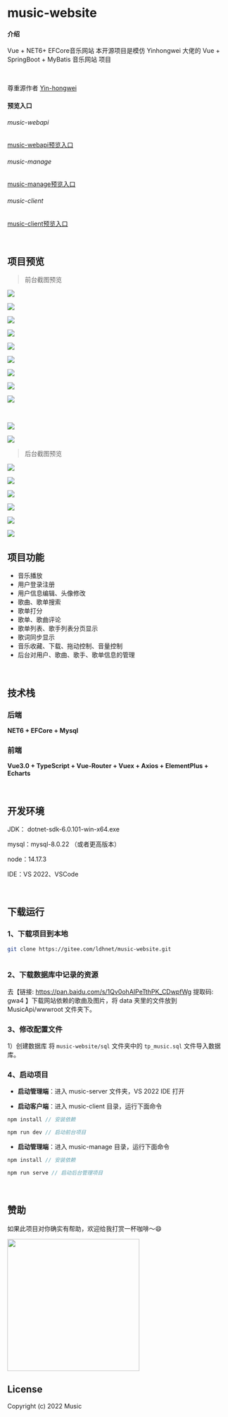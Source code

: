 # music-website

#### 介绍
Vue + NET6+ EFCore音乐网站  本开源项目是模仿 Yinhongwei 大佬的 Vue + SpringBoot + MyBatis 音乐网站 项目
 
<br/>

尊重源作者  [Yin-hongwei](https://gitee.com/Yin-hongwei/)

#### 预览入口

###### music-webapi 
[music-webapi预览入口](http://180.76.235.148:9010/swg-login.html)

###### music-manage
[music-manage预览入口](http://180.76.235.148:8086/)

###### music-client
[music-client预览入口](http://180.76.235.148:8087/)
 
<br/>

## 项目预览

> 前台截图预览

![](https://github.com/ldhnet/music-website/blob/main/preview/1.jpg?raw=true)<br/>

![](https://github.com/ldhnet/music-website/blob/main/preview/2.jpg?raw=true)<br/>

![](https://github.com/ldhnet/music-website/blob/main/preview/3.jpg?raw=true)<br/>

![](https://github.com/ldhnet/music-website/blob/main/preview/4.jpg?raw=true)<br/>

![](https://github.com/ldhnet/music-website/blob/main/preview/5.jpg?raw=true)<br/>

![](https://github.com/ldhnet/music-website/blob/main/preview/6.jpg?raw=true)<br/>

![](https://github.com/ldhnet/music-website/blob/main/preview/7.jpg?raw=true)<br/>

![](https://github.com/ldhnet/music-website/blob/main/preview/8.jpg?raw=true)<br/>

![](https://github.com/ldhnet/music-website/blob/main/preview/9.jpg?raw=true)

<br/>

![](https://github.com/ldhnet/music-website/blob/main/preview/10.jpg?raw=true)<br/>

![](https://github.com/ldhnet/music-website/blob/main/preview/11.jpg?raw=true)<br/>

> 后台截图预览

![](https://github.com/ldhnet/music-website/blob/main/preview/12.jpg?raw=true)<br/>

![](https://github.com/ldhnet/music-website/blob/main/preview/13.jpg?raw=true)<br/>

![](https://github.com/ldhnet/music-website/blob/main/preview/14.jpg?raw=true)<br/>

![](https://github.com/ldhnet/music-website/blob/main/preview/15.jpg?raw=true)<br/>

![](https://github.com/ldhnet/music-website/blob/main/preview/16.jpg?raw=true)<br/>

![](https://github.com/ldhnet/music-website/blob/main/preview/17.jpg?raw=true)<br/>

## 项目功能

- 音乐播放
- 用户登录注册
- 用户信息编辑、头像修改
- 歌曲、歌单搜索
- 歌单打分
- 歌单、歌曲评论
- 歌单列表、歌手列表分页显示
- 歌词同步显示
- 音乐收藏、下载、拖动控制、音量控制
- 后台对用户、歌曲、歌手、歌单信息的管理

<br/>

## 技术栈

### 后端

**NET6 + EFCore + Mysql**

### 前端

**Vue3.0 + TypeScript + Vue-Router + Vuex + Axios + ElementPlus + Echarts**

<br/>

## 开发环境

JDK： dotnet-sdk-6.0.101-win-x64.exe

mysql：mysql-8.0.22 （或者更高版本）
  
node：14.17.3

IDE：VS 2022、VSCode


<br/>

## 下载运行

### 1、下载项目到本地

```bash
git clone https://gitee.com/ldhnet/music-website.git
 
```

### 2、下载数据库中记录的资源

去【链接: https://pan.baidu.com/s/1Qv0ohAIPeTthPK_CDwpfWg 提取码: gwa4 】下载网站依赖的歌曲及图片，将 data 夹里的文件放到 MusicApi/wwwroot 文件夹下。

 
### 3、修改配置文件

1）创建数据库
将 `music-website/sql` 文件夹中的 `tp_music.sql` 文件导入数据库。
 
### 4、启动项目

- **启动管理端**：进入 music-server 文件夹，VS 2022 IDE 打开

 
- **启动客户端**：进入 music-client 目录，运行下面命令

```js
npm install // 安装依赖

npm run dev // 启动前台项目
```

- **启动管理端**：进入 music-manage 目录，运行下面命令

```js
npm install // 安装依赖

npm run serve // 启动后台管理项目
```

<br/>

## 赞助

如果此项目对你确实有帮助，欢迎给我打赏一杯咖啡～😄

<img src="https://gitee.com/ldhnet/vue3-ts-vant-h5/raw/master/src/assets/img/wxpay.png" height="300px"/>

<br/>

## License

Copyright (c) 2022 Music
